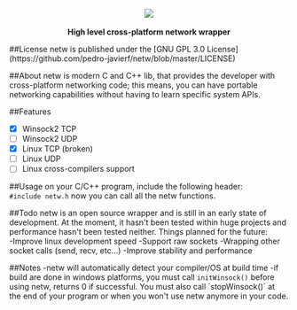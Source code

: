 <p align="center">
  <img src="https://s3.postimg.org/ojpw5x7c3/netw.png">
  <br><br>
  <b>High level cross-platform network wrapper</b><br>
</p>
##License
netw is published under the [GNU GPL 3.0 License](https://github.com/pedro-javierf/netw/blob/master/LICENSE) 

##About
netw is modern C and C++ lib, that provides the developer with cross-platform networking code; this means, you can have portable networking capabilities without having to learn specific system APIs.

##Features
- [x] Winsock2 TCP 
- [ ] Winsock2 UDP 
- [x] Linux TCP (broken) 
- [ ] Linux UDP 
- [ ] Linux cross-compilers support

##Usage
on your C/C++ program, include the following header:<br>
`#include netw.h`
now you can call all the netw functions.

##Todo
netw is an open source wrapper and is still in an early state of development. At the moment, it hasn't been tested within huge projects and performance hasn't been tested neither. Things planned for the future:<br>
-Improve linux development speed
-Support raw sockets
-Wrapping other socket calls (send, recv, etc...)
-Improve stability and performance

##Notes
-netw will automatically detect your compiler/OS at build time
-if build are done in windows platforms, you must call `initWinsock()` before using netw, returns 0 if successful. You must also call ´stopWinsock()´ at the end of your program or when you won't use netw anymore in your code.